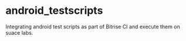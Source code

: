 # android_testscripts

Integrating android test scripts as part of Bitrise CI and execute them on suace labs.
